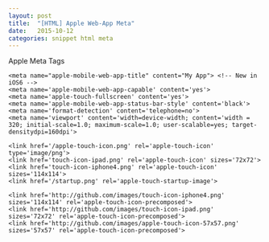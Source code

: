 ```yaml
---
layout: post
title:  "[HTML] Apple Web-App Meta"
date:   2015-10-12
categories: snippet html meta
---
```


Apple Meta Tags

    <meta name="apple-mobile-web-app-title" content="My App"> <!-- New in iOS6 -->
    <meta name='apple-mobile-web-app-capable' content='yes'>
    <meta name='apple-touch-fullscreen' content='yes'>
    <meta name='apple-mobile-web-app-status-bar-style' content='black'>
    <meta name='format-detection' content='telephone=no'>
    <meta name='viewport' content='width=device-width; content='width = 320; initial-scale=1.0; maximum-scale=1.0; user-scalable=yes; target-densitydpi=160dpi'>

    <link href='/apple-touch-icon.png' rel='apple-touch-icon' type='image/png'>
    <link href='touch-icon-ipad.png' rel='apple-touch-icon' sizes='72x72'>
    <link href='touch-icon-iphone4.png' rel='apple-touch-icon' sizes='114x114'>
    <link href='/startup.png' rel='apple-touch-startup-image'>

    <link href='http://github.com/images/touch-icon-iphone4.png' sizes='114x114' rel='apple-touch-icon-precomposed'>
    <link href='http://github.com/images/touch-icon-ipad.png' sizes='72x72' rel='apple-touch-icon-precomposed'>
    <link href='http://github.com/images/apple-touch-icon-57x57.png' sizes='57x57' rel='apple-touch-icon-precomposed'>
